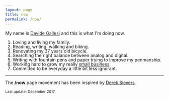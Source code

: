 ```yaml
---
layout: page
title: now
permalink: /now/
---
```


My name is [Davide Gallesi](https://twitter.com/davidegallesi) and this is what I'm doing now.

<style> ul {
  	list-style-type: bullet;
    font-size: $body-font-size;
    line-height: 1;
  } 
</style>


- Loving and living my family.
- Reading, writing, walking and biking.
- Renovating my 37 years old bicycle.
- Searching the right balance between analog and digital.
- Writing with fountain pens and paper trying to improve my penmanship.
- Working hard to grow my really [small business](http://www.nexo.me).
- Committed to be everyday a little bit less ignorant.

---

The **/now** page movement has been inspired by [Derek Sievers](https://sivers.org/nowff).

<small>Last update: December 2017</small>